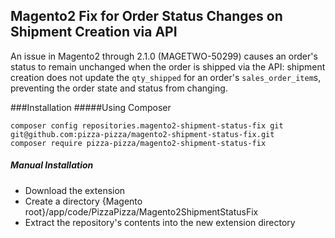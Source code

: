 ## Magento2 Fix for Order Status Changes on Shipment Creation via API
An issue in Magento2 through 2.1.0 (MAGETWO-50299) causes an order's status to remain unchanged when the order is shipped via the API: shipment creation does not update the `qty_shipped` for an order's `sales_order_item`s, preventing the order state and status from changing.

###Installation 
#####Using Composer

```
composer config repositories.magento2-shipment-status-fix git git@github.com:pizza-pizza/magento2-shipment-status-fix.git
composer require pizza-pizza/magento2-shipment-status-fix
```

##### Manual Installation
 * Download the extension
 * Create a directory {Magento root}/app/code/PizzaPizza/Magento2ShipmentStatusFix
 * Extract the repository's contents into the new extension directory
